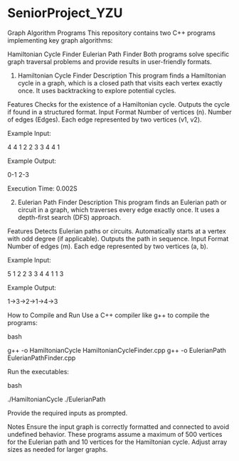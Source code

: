 # SeniorProject_YZU

Graph Algorithm Programs
This repository contains two C++ programs implementing key graph algorithms:

Hamiltonian Cycle Finder
Eulerian Path Finder
Both programs solve specific graph traversal problems and provide results in user-friendly formats.

1. Hamiltonian Cycle Finder
Description
This program finds a Hamiltonian cycle in a graph, which is a closed path that visits each vertex exactly once. It uses backtracking to explore potential cycles.

Features
Checks for the existence of a Hamiltonian cycle.
Outputs the cycle if found in a structured format.
Input Format
Number of vertices (n).
Number of edges (Edges).
Each edge represented by two vertices (v1, v2).

Example Input:

4
4
1 2
2 3
3 4
4 1

Example Output:

0-1 2-3 

Execution Time: 0.002S

2. Eulerian Path Finder
Description
This program finds an Eulerian path or circuit in a graph, which traverses every edge exactly once. It uses a depth-first search (DFS) approach.

Features
Detects Eulerian paths or circuits.
Automatically starts at a vertex with odd degree (if applicable).
Outputs the path in sequence.
Input Format
Number of edges (m).
Each edge represented by two vertices (a, b).

Example Input:

5
1 2
2 3
3 4
4 1
1 3

Example Output:

1->3->2->1->4->3

How to Compile and Run
Use a C++ compiler like g++ to compile the programs:

bash

g++ -o HamiltonianCycle HamiltonianCycleFinder.cpp
g++ -o EulerianPath EulerianPathFinder.cpp

Run the executables:

bash

./HamiltonianCycle
./EulerianPath

Provide the required inputs as prompted.

Notes
Ensure the input graph is correctly formatted and connected to avoid undefined behavior.
These programs assume a maximum of 500 vertices for the Eulerian path and 10 vertices for the Hamiltonian cycle. Adjust array sizes as needed for larger graphs.
